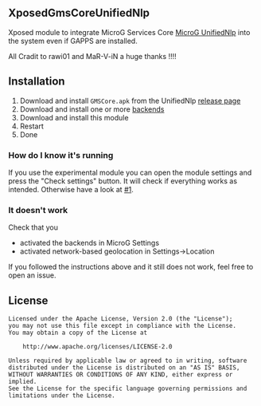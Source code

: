 XposedGmsCoreUnifiedNlp
-

Xposed module to integrate MicroG Services Core [MicroG UnifiedNlp](https://github.com/microg/android_packages_apps_GmsCore) into the system even if GAPPS are installed.

All Cradit to rawi01 and MaR-V-iN a huge thanks !!!!

Installation
---
1. Download and install `GMSCore.apk` from the UnifiedNlp [release page](https://github.com/microg/android_packages_apps_GmsCore/releases)
2. Download and install one or more [backends](https://github.com/microg/android_packages_apps_UnifiedNlp#usage)
3. Download and install this module
4. Restart
5. Done


### How do I know it's running

If you use the experimental module you can open the module settings and press the "Check settings" button. It will check if everything works as intended.
Otherwise have a look at [#1](https://github.com/Rawi01/XposedUnifiedNlp/issues/1).

### It doesn't work

Check that you
* activated the backends in MicroG Settings
* activated network-based geolocation in Settings->Location

If you followed the instructions above and it still does not work, feel free to open an issue.

License
---
    Licensed under the Apache License, Version 2.0 (the "License");
    you may not use this file except in compliance with the License.
    You may obtain a copy of the License at

        http://www.apache.org/licenses/LICENSE-2.0

    Unless required by applicable law or agreed to in writing, software
    distributed under the License is distributed on an "AS IS" BASIS,
    WITHOUT WARRANTIES OR CONDITIONS OF ANY KIND, either express or implied.
    See the License for the specific language governing permissions and
    limitations under the License.
